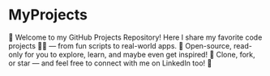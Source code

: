 # MyProjects
🚀 Welcome to my GitHub Projects Repository!   Here I share my favorite code projects 🧑‍💻 — from fun scripts to real-world apps.   📂 Open-source, read-only for you to explore, learn, and maybe even get inspired!   🔗 Clone, fork, or star — and feel free to connect with me on LinkedIn too! 💬  
